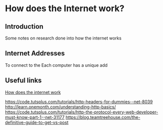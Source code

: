 # How does the Internet work?

## Introduction

Some notes on research done into how the internet works

## Internet Addresses

To connect to the Each computer has a unique add

## Useful links
[How does the internet work](http://www.theshulers.com/whitepapers/internet_whitepaper/index.html)

https://code.tutsplus.com/tutorials/http-headers-for-dummies--net-8039
http://learn.onemonth.com/understanding-http-basics/
https://code.tutsplus.com/tutorials/http-the-protocol-every-web-developer-must-know-part-1--net-31177
https://blog.teamtreehouse.com/the-definitive-guide-to-get-vs-post